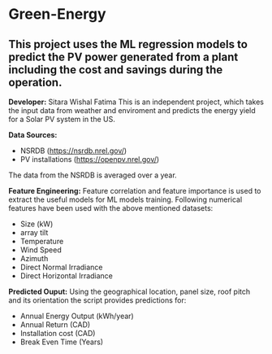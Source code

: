 # Green-Energy
## This project uses the ML regression models to predict the PV power generated from a plant including the cost and savings during the operation.

**Developer:** 
Sitara Wishal Fatima
This is an independent project, which takes the input data from weather and enviroment and predicts the energy yield for a Solar PV system in the US. 
 
**Data Sources:**
- NSRDB (https://nsrdb.nrel.gov/)
- PV installations (https://openpv.nrel.gov/)

The data from the NSRDB is averaged over a year. 


**Feature Engineering:**
Feature correlation and feature importance is used to extract the useful models for ML models training. 
Following numerical features have been used with the above mentioned datasets: 
- Size (kW)
- array tilt
- Temperature
- Wind Speed
- Azimuth
- Direct Normal Irradiance
- Direct Horizontal Irradiance 


**Predicted Ouput:** 
Using the geographical location, panel size, roof pitch and its orientation the script provides predictions for:

* Annual Energy Output (kWh/year)
* Annual Return (CAD)
* Installation cost (CAD)
* Break Even Time (Years)
